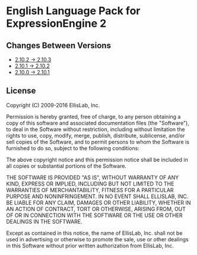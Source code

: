 English Language Pack for ExpressionEngine 2
============================================

Changes Between Versions
------------------------

- [2.10.2 → 2.10.3](https://github.com/EllisLab/EE-Language-English/compare/2.10.2...2.10.3)
- [2.10.1 → 2.10.2](https://github.com/EllisLab/EE-Language-English/compare/2.10.1...2.10.2)
- [2.10.0 → 2.10.1](https://github.com/EllisLab/EE-Language-English/compare/2.10.0...2.10.1)

License
-------

Copyright (C) 2009-2016 EllisLab, Inc.

Permission is hereby granted, free of charge, to any person obtaining a copy
of this software and associated documentation files (the "Software"), to deal
in the Software without restriction, including without limitation the rights
to use, copy, modify, merge, publish, distribute, sublicense, and/or sell
copies of the Software, and to permit persons to whom the Software is
furnished to do so, subject to the following conditions:

The above copyright notice and this permission notice shall be included in
all copies or substantial portions of the Software.

THE SOFTWARE IS PROVIDED "AS IS", WITHOUT WARRANTY OF ANY KIND, EXPRESS OR
IMPLIED, INCLUDING BUT NOT LIMITED TO THE WARRANTIES OF MERCHANTABILITY,
FITNESS FOR A PARTICULAR PURPOSE AND NONINFRINGEMENT. IN NO EVENT SHALL
ELLISLAB, INC. BE LIABLE FOR ANY CLAIM, DAMAGES OR OTHER LIABILITY, WHETHER
IN AN ACTION OF CONTRACT, TORT OR OTHERWISE, ARISING FROM, OUT OF OR IN
CONNECTION WITH THE SOFTWARE OR THE USE OR OTHER DEALINGS IN THE SOFTWARE.

Except as contained in this notice, the name of EllisLab, Inc. shall not be
used in advertising or otherwise to promote the sale, use or other dealings
in this Software without prior written authorization from EllisLab, Inc.
